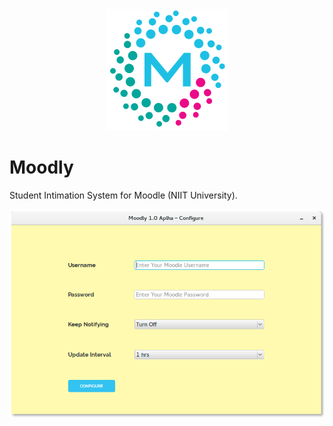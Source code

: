 
<div align="center"><img src="https://github.com/AkshayAgarwal007/Moodly/blob/master/Assets/moodly.gif"></div>

# Moodly

Student Intimation System for Moodle (NIIT University).

![Moodly Configure](https://github.com/AkshayAgarwal007/Moodly/blob/master/img/config_linux.png "Moodly Configure")
